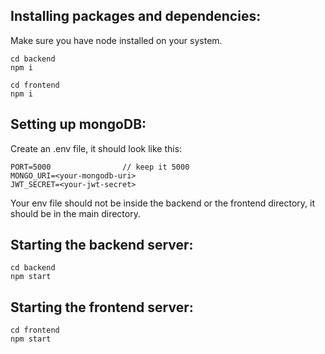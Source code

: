 ## Installing packages and dependencies:

Make sure you have node installed on your system.

```
cd backend
npm i
```

```
cd frontend
npm i
```

## Setting up mongoDB:

Create an .env file, it should look like this:

```
PORT=5000                // keep it 5000
MONGO_URI=<your-mongodb-uri>
JWT_SECRET=<your-jwt-secret>
```

Your env file should not be inside the backend or the frontend directory, it should be in the main directory.

## Starting the backend server:

```
cd backend
npm start
```

## Starting the frontend server:

```
cd frontend
npm start
```
